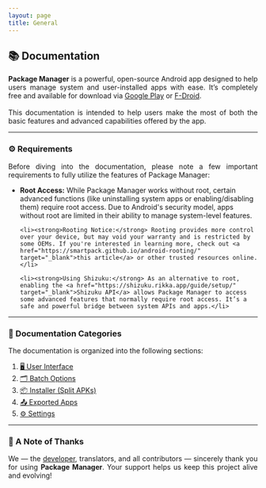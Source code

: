 ```yaml
---
layout: page
title: General
---
```


<style>
    tab1 { padding-left: 4em; }
</style>

<h2>📚 Documentation</h2>

<p style="text-align: justify;">
    <strong>Package Manager</strong> is a powerful, open-source Android app designed to help users manage system and user-installed apps with ease. It’s completely free and available for download via
    <a href="https://play.google.com/store/apps/details?id=com.smartpack.packagemanager" target="_blank">Google Play</a>
    or
    <a href="https://f-droid.org/packages/com.smartpack.packagemanager" target="_blank">F-Droid</a>.
    <br /><br />
    This documentation is intended to help users make the most of both the basic features and advanced capabilities offered by the app.
</p>

<hr />

<h3>⚙️ Requirements</h3>

<p style="text-align: justify;">
    Before diving into the documentation, please note a few important requirements to fully utilize the features of Package Manager:
</p>

<ul>
    <li><strong>Root Access:</strong> While Package Manager works without root, certain advanced functions (like uninstalling system apps or enabling/disabling them) require root access. Due to Android's security model, apps without root are limited in their ability to manage system-level features.</li>

    <li><strong>Rooting Notice:</strong> Rooting provides more control over your device, but may void your warranty and is restricted by some OEMs. If you're interested in learning more, check out <a href="https://smartpack.github.io/android-rooting/" target="_blank">this article</a> or other trusted resources online.</li>

    <li><strong>Using Shizuku:</strong> As an alternative to root, enabling the <a href="https://shizuku.rikka.app/guide/setup/" target="_blank">Shizuku API</a> allows Package Manager to access some advanced features that normally require root access. It’s a safe and powerful bridge between system APIs and apps.</li>
</ul>

<hr />

<h3>📂 Documentation Categories</h3>

<p style="text-align: justify;">
    The documentation is organized into the following sections:
</p>

<ol>
    <li><a href="{{ site.github.url }}/ui/">🖥️ User Interface</a></li>
    <li><a href="{{ site.github.url }}/batch/">🗂️ Batch Options</a></li>
    <li><a href="{{ site.github.url }}/sai/">📦 Installer (Split APKs)</a></li>
    <li><a href="{{ site.github.url }}/exports/">📤 Exported Apps</a></li>
    <li><a href="{{ site.github.url }}/settings/">⚙️ Settings</a></li>
</ol>

<hr />

<h3>🙏 A Note of Thanks</h3>

<p style="text-align: justify;">
    We — the <a href="https://play.google.com/store/apps/dev?id=5836199813143882901" target="_blank">developer</a>, translators, and all contributors — sincerely thank you for using <strong>Package Manager</strong>. Your support helps us keep this project alive and evolving!
</p>
